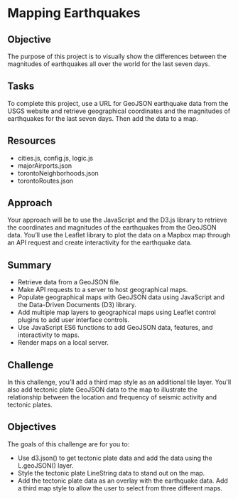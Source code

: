 # Mapping Earthquakes

## Objective
The purpose of this project is to visually show the differences between the magnitudes of earthquakes all over the world for the last seven days.

## Tasks
To complete this project, use a URL for GeoJSON earthquake data from the USGS website and retrieve geographical coordinates and the magnitudes of earthquakes for the last seven days. Then add the data to a map.

## Resources
- cities.js, config.js, logic.js
- majorAirports.json
- torontoNeighborhoods.json
- torontoRoutes.json


## Approach
Your approach will be to use the JavaScript and the D3.js library to retrieve the coordinates and magnitudes of the earthquakes from the GeoJSON data. You’ll use the Leaflet library to plot the data on a Mapbox map through an API request and create interactivity for the earthquake data.

## Summary
- Retrieve data from a GeoJSON file.
- Make API requests to a server to host geographical maps.
- Populate geographical maps with GeoJSON data using JavaScript and the Data-Driven Documents (D3) library.
- Add multiple map layers to geographical maps using Leaflet control plugins to add user interface controls.
- Use JavaScript ES6 functions to add GeoJSON data, features, and interactivity to maps.
- Render maps on a local server.

## Challenge
In this challenge, you’ll add a third map style as an additional tile layer. You'll also add tectonic plate GeoJSON data to the map to illustrate the relationship between the location and frequency of seismic activity and tectonic plates.

## Objectives
The goals of this challenge are for you to:
-  Use d3.json() to get tectonic plate data and add the data using the L.geoJSON() layer.
-  Style the tectonic plate LineString data to stand out on the map.
-   Add the tectonic plate data as an overlay with the earthquake data.
    Add a third map style to allow the user to select from three different maps.
